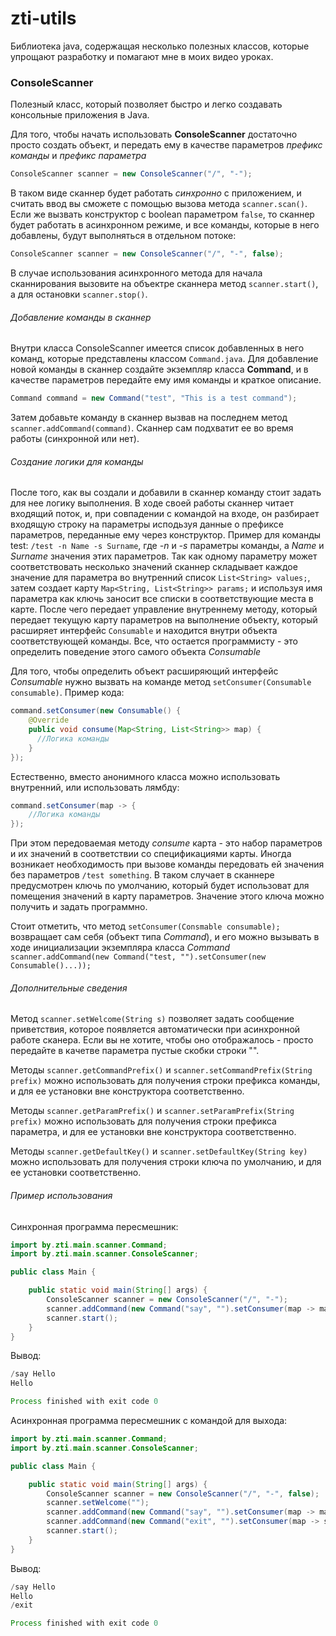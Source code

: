 # zti-utils
Библиотека java, содержащая несколько полезных классов, которые упрощают разработку и помагают мне в моих видео уроках.

### ConsoleScanner ###
Полезный класс, который позволяет быстро и легко создавать консольные приложения в Java.

Для того, чтобы начать использовать **ConsoleScanner** достаточно просто создать объект, и передать ему в качестве параметров _префикс команды_ и _префикс параметра_ 
```java
ConsoleScanner scanner = new ConsoleScanner("/", "-");
```
В таком виде сканнер будет работать _синхронно_ с приложением, и считать ввод вы сможете с помощью вызова метода ```scanner.scan()```. Если же вызвать конструктор с boolean параметром  ```false```, то сканнер будет работать в асинхронном режиме, и все команды, которые в него добавлены, будут выполняться в отдельном потоке:
```java
ConsoleScanner scanner = new ConsoleScanner("/", "-", false);
```
В случае использования асинхронного метода для начала сканнирования вызовите на объектре сканнера метод ```scanner.start()```, а для остановки ```scanner.stop()```.
###### Добавление команды в сканнер ######
Внутри класса ConsoleScanner имеется список добавленных в него команд, которые представлены классом ```Command.java```. Для добавление новой команды в сканнер создайте экземпляр класса **Command**, и в качестве параметров передайте ему имя команды и краткое описание.
```java
Command command = new Command("test", "This is a test command");
```
Затем добавьте команду в сканнер вызвав на последнем метод ```scanner.addCommand(command)```. Сканнер сам подхватит ее во время работы (синхронной или нет).

###### Создание логики для команды ######
После того, как вы создали и добавили в сканнер команду стоит задать для нее логику выполнения. В ходе своей работы сканнер читает входящий поток, и, при совпадении с командой на входе, он разбирает входящую строку на параметры исподьзуя данные о префиксе параметров, переданные ему через конструктор. Пример для команды test: ```/test -n Name -s Surname```, где _-n_ и _-s_ параметры команды, а _Name_ и _Surname_ значения этих параметров.
Так как одному параметру может соответствовать несколько значений сканнер складывает каждое значение для параметра во внутренний список ```List<String> values;```, затем создает карту ```Map<String, List<String>> params;``` и используя имя параметра как ключь заносит все списки в соответствующие места в карте. После чего передает управление внутреннему методу, который передает текущую карту параметров на выполнение объекту, который расширяет интерфейс ```Consumable``` и находится внутри объекта соответствующей команды. Все, что остается программисту - это определить поведение этого самого объекта _Consumable_

Для того, чтобы определить объект расширяющий интерфейс _Consumable_ нужно вызвать на команде метод ```setConsumer(Consumable consumable)```. Пример кода:
```java
command.setConsumer(new Consumable() {
    @Override
    public void consume(Map<String, List<String>> map) {
      //Логика команды
    }
});
```
Естественно, вместо анонимного класса можно использовать внутренний, или использовать лямбду:
```java 
command.setConsumer(map -> {
    //Логика команды
});
```
При этом передоваемая методу _consume_ карта - это набор параметров и их значений в соответствии со спецификациями карты. Иногда возникает необходимость при вызове команды передовать ей значения без параметров ```/test something```. В таком случает в сканнере предусмотрен ключь по умолчанию, который будет использоват для помещения значений в карту параметров. Значение этого ключа можно получить и задать программно.

Стоит отметить, что метод ```setConsumer(Consmable consumable);``` возвращает сам себя (объект типа _Command_), и его можно вызывать в ходе инициализации экземпляра класса _Command_ ```scanner.addCommand(new Command("test, "").setConsumer(new Consumable()...));```

###### Дополнительные сведения ######

Метод ```scanner.setWelcome(String s)``` позволяет задать сообщение приветствия, которое появляется автоматически при асинхронной работе сканера. Если вы не хотите, чтобы оно отображалось - просто передайте в качетве параметра пустые скобки строки "".

Методы ```scanner.getCommandPrefix()``` и ```scanner.setCommandPrefix(String prefix)``` можно использовать для получения строки префикса команды, и для ее установки вне конструктора соответственно.

Методы ```scanner.getParamPrefix()``` и ```scanner.setParamPrefix(String prefix)``` можно использовать для получения строки префикса параметра, и для ее установки вне конструктора соответственно.

Методы ```scanner.getDefaultKey()``` и ```scanner.setDefaultKey(String key)``` можно использовать для получения строки ключа по умолчанию, и для ее установки соответственно.

###### Пример использования ######
Синхронная программа пересмешник:
```java
import by.zti.main.scanner.Command;
import by.zti.main.scanner.ConsoleScanner;

public class Main {

    public static void main(String[] args) {
        ConsoleScanner scanner = new ConsoleScanner("/", "-");
        scanner.addCommand(new Command("say", "").setConsumer(map -> map.get(scanner.getDefaultKey()).forEach(System.out::println)));
        scanner.start();
    }
}
```
Вывод:
```java
/say Hello
Hello

Process finished with exit code 0
```

Асинхронная программа пересмешник с командой для выхода:
```java
import by.zti.main.scanner.Command;
import by.zti.main.scanner.ConsoleScanner;

public class Main {

    public static void main(String[] args) {
        ConsoleScanner scanner = new ConsoleScanner("/", "-", false);
        scanner.setWelcome("");
        scanner.addCommand(new Command("say", "").setConsumer(map -> map.get(scanner.getDefaultKey()).forEach(System.out::println)));
        scanner.addCommand(new Command("exit", "").setConsumer(map -> scanner.stop()));
        scanner.start();
    }
}
```
Вывод: 
```java 
/say Hello
Hello
/exit

Process finished with exit code 0
```
